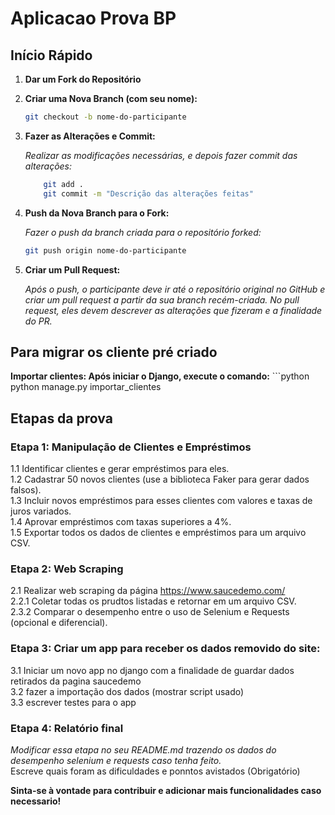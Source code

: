 # Aplicacao Prova BP


## Início Rápido

1. **Dar um Fork do Repositório**

2. **Criar uma Nova Branch (com seu nome):**
    ```bash
    git checkout -b nome-do-participante

3. **Fazer as Alterações e Commit:**

    *Realizar as modificações necessárias, e depois fazer commit das alterações:*
    ```bash
        git add .
        git commit -m "Descrição das alterações feitas"
4. **Push da Nova Branch para o Fork:**

    *Fazer o push da branch criada para o repositório forked:*
    ```bash
    git push origin nome-do-participante

5. **Criar um Pull Request:**

    *Após o push, o participante deve ir até o repositório original no GitHub e criar um pull request a partir da sua branch recém-criada. No pull request, eles devem descrever as alterações que fizeram e a finalidade do PR.*

## Para migrar os cliente pré criado
**Importar clientes: Após iniciar o Django, execute o comando:**
    ```python
    python manage.py importar_clientes

## Etapas da prova

### Etapa 1: Manipulação de Clientes e Empréstimos
1.1 Identificar clientes e gerar empréstimos para eles.<br>
1.2 Cadastrar 50 novos clientes (use a biblioteca Faker para gerar dados falsos).<br>
1.3 Incluir novos empréstimos para esses clientes com valores e taxas de juros variados.<br>
1.4 Aprovar empréstimos com taxas superiores a 4%.<br>
1.5 Exportar todos os dados de clientes e empréstimos para um arquivo CSV.<br>
### Etapa 2: Web Scraping
2.1 Realizar web scraping da página https://www.saucedemo.com/<br>
2.2.1 Coletar todas os prudtos listadas e retornar em um arquivo CSV.<br>
2.3.2 Comparar o desempenho entre o uso de Selenium e Requests (opcional e diferencial).<br>

### Etapa 3: Criar um app para receber os dados removido do site:
3.1 Iniciar um novo app no django com a finalidade de guardar dados retirados da pagina saucedemo<br>
3.2 fazer a importação dos dados (mostrar script usado)<br>
3.3 escrever testes para o app<br>

### Etapa 4: Relatório final
*Modificar essa etapa no seu README.md trazendo os dados do desempenho selenium e requests caso tenha feito.*<br>
Escreve quais foram as dificuldades e ponntos avistados (Obrigatório)<br>


**Sinta-se à vontade para contribuir e adicionar mais funcionalidades caso necessario!**